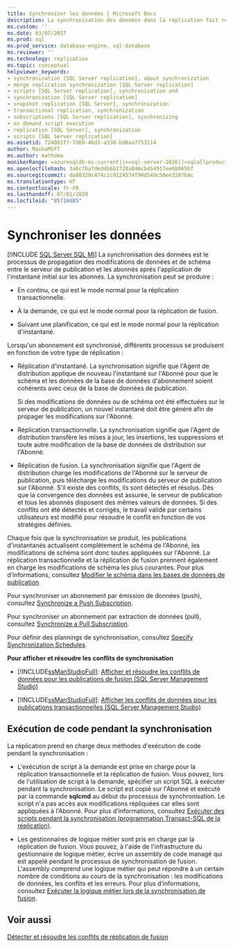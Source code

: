 ```yaml
---
title: Synchroniser les données | Microsoft Docs
description: La synchronisation des données dans la réplication fait référence aux données et aux modifications de schéma propagées entre le serveur de publication et les abonnés dans SQL Server.
ms.custom: ''
ms.date: 03/07/2017
ms.prod: sql
ms.prod_service: database-engine, sql-database
ms.reviewer: ''
ms.technology: replication
ms.topic: conceptual
helpviewer_keywords:
- synchronization [SQL Server replication], about synchronization
- merge replication synchronization [SQL Server replication]
- scripts [SQL Server replication], synchronization and
- synchronization [SQL Server replication]
- snapshot replication [SQL Server], synchronization
- transactional replication, synchronization
- subscriptions [SQL Server replication], synchronizing
- on demand script execution
- replication [SQL Server], synchronization
- scripts [SQL Server replication]
ms.assetid: 724802f7-7d69-46d3-a330-bd8aa7f53114
author: MashaMSFT
ms.author: mathoma
monikerRange: =azuresqldb-mi-current||>=sql-server-2016||=sqlallproducts-allversions
ms.openlocfilehash: 3a6c7ba7deddb6b2728a846cb454917ee6b065bf
ms.sourcegitcommit: da88320c474c1c9124574f90d549c50ee3387b4c
ms.translationtype: HT
ms.contentlocale: fr-FR
ms.lasthandoff: 07/01/2020
ms.locfileid: "85716685"
---
```

# <a name="synchronize-data"></a>Synchroniser les données
[!INCLUDE [SQL Server SQL MI](../../includes/applies-to-version/sql-asdbmi.md)]
  La synchronisation des données est le processus de propagation des modifications de données et de schéma entre le serveur de publication et les abonnés après l'application de l'instantané initial sur les abonnés. La synchronisation peut se produire :  
  
-   En continu, ce qui est le mode normal pour la réplication transactionnelle.  
  
-   À la demande, ce qui est le mode normal pour la réplication de fusion.  
  
-   Suivant une planification, ce qui est le mode normal pour la réplication d'instantané.  
  
 Lorsqu'un abonnement est synchronisé, différents processus se produisent en fonction de votre type de réplication :  
  
-   Réplication d'instantané. La synchronisation signifie que l'Agent de distribution applique de nouveau l'instantané sur l'Abonné pour que le schéma et les données de la base de données d'abonnement soient cohérents avec ceux de la base de données de publication.  
  
     Si des modifications de données ou de schéma ont été effectuées sur le serveur de publication, un nouvel  instantané doit être généré afin de propager les modifications sur l'Abonné.  
  
-   Réplication transactionnelle. La synchronisation signifie que l'Agent de distribution transfère les mises à jour, les insertions, les suppressions et toute autre modification de la base de données de distribution sur l'Abonné.  
  
-   Réplication de fusion. La synchronisation signifie que l'Agent de distribution charge les modifications de l'Abonné sur le serveur de publication, puis télécharge les modifications du serveur de publication sur l'Abonné. S'il existe des conflits, ils sont détectés et résolus. Dès que la convergence des données est assurée, le serveur de publication et tous les abonnés disposent des mêmes valeurs de données. Si des conflits ont été détectés et corrigés, le travail validé par certains utilisateurs est modifié pour résoudre le conflit en fonction de vos stratégies définies.  
  
 Chaque fois que la synchronisation se produit, les publications d'instantanés actualisent complètement le schéma de l'Abonné, les modifications de schéma sont donc toutes appliquées sur l'Abonné. La réplication transactionnelle et la réplication de fusion prennent également en charge les modifications de schéma les plus courantes. Pour plus d’informations, consultez [Modifier le schéma dans les bases de données de publication](../../relational-databases/replication/publish/make-schema-changes-on-publication-databases.md).  
  
 Pour synchroniser un abonnement par émission de données (push), consultez [Synchronize a Push Subscription](../../relational-databases/replication/synchronize-a-push-subscription.md).  
  
 Pour synchroniser un abonnement par extraction de données (pull), consultez [Synchronize a Pull Subscription](../../relational-databases/replication/synchronize-a-pull-subscription.md).  
  
 Pour définir des plannings de synchronisation, consultez [Specify Synchronization Schedules](../../relational-databases/replication/specify-synchronization-schedules.md).  
  
 **Pour afficher et résoudre les conflits de synchronisation**  
  
-   [!INCLUDE[ssManStudioFull](../../includes/ssmanstudiofull-md.md)]: [Afficher et résoudre les conflits de données pour les publications de fusion &#40;SQL Server Management Studio&#41;](../../relational-databases/replication/view-and-resolve-data-conflicts-for-merge-publications.md)  
  
-   [!INCLUDE[ssManStudioFull](../../includes/ssmanstudiofull-md.md)]: [Afficher les conflits de données pour les publications transactionnelles &#40;SQL Server Management Studio&#41;](../../relational-databases/replication/view-data-conflicts-for-transactional-publications-sql-server-management-studio.md)  
  
## <a name="executing-code-during-synchronization"></a>Exécution de code pendant la synchronisation  
 La réplication prend en charge deux méthodes d'exécution de code pendant la synchronisation :  
  
-   L'exécution de script à la demande est prise en charge pour la réplication transactionnelle et la réplication de fusion. Vous pouvez, lors de l'utilisation de script à la demande, spécifier un script SQL à exécuter pendant la synchronisation. Le script est copié sur l'Abonné et exécuté par la commande **sqlcmd** au début du processus de synchronisation. Le script n'a pas accès aux modifications répliquées car elles sont appliquées à l'Abonné. Pour plus d’informations, consultez [Exécuter des scripts pendant la synchronisation &#40;programmation Transact-SQL de la réplication&#41;](../../relational-databases/replication/execute-scripts-during-synchronization-replication-transact-sql-programming.md).  
  
-   Les gestionnaires de logique métier sont pris en charge par la réplication de fusion. Vous pouvez, à l'aide de l'infrastructure du gestionnaire de logique métier, écrire un assembly de code managé qui est appelé pendant le processus de synchronisation de fusion. L'assembly comprend une logique métier qui peut répondre à un certain nombre de conditions au cours de la synchronisation : les modifications de données, les conflits et les erreurs. Pour plus d’informations, consultez [Exécuter la logique métier lors de la synchronisation de fusion](../../relational-databases/replication/merge/execute-business-logic-during-merge-synchronization.md).  
  
## <a name="see-also"></a>Voir aussi  
 [Détecter et résoudre les conflits de réplication de fusion](../../relational-databases/replication/merge/advanced-merge-replication-conflict-detection-and-resolution.md)  
  
  
